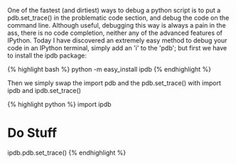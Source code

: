 One of the fastest (and dirtiest) ways to debug a python script is to put a pdb.set\_trace() in the problematic code section, and debug the code on the command line.
Although useful, debugging this way is always a pain in the ass, there is no code completion, neither any of the advanced features of IPython.
Today I have discovered an extremely easy method to debug your code in an IPython terminal, simply add an 'i' to the 'pdb'; but first we have to install the ipdb package:

{% highlight bash %}
python -m easy_install ipdb
{% endhighlight %}

Then we simply swap the import pdb and the pdb.set\_trace() with import ipdb and ipdb.set\_trace()

{% highlight python %}
import ipdb
# Do Stuff
ipdb.pdb.set_trace()
{% endhighlight %} 

